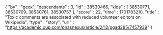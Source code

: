 {
  "by" : "geox",
  "descendants" : 3,
  "id" : 38530466,
  "kids" : [ 38530771, 38530709, 38530761, 38530757 ],
  "score" : 22,
  "time" : 1701783210,
  "title" : "Toxic comments are associated with reduced volunteer editors on Wikipedia",
  "type" : "story",
  "url" : "https://academic.oup.com/pnasnexus/article/2/12/pgad385/7457939"
}
